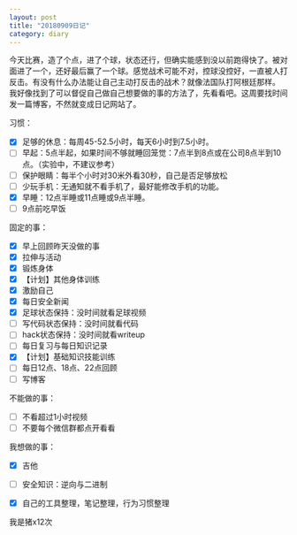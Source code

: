 ```yaml
---
layout: post
title: "20180909日记"
category: diary
---
```


今天比赛，造了个点，进了个球，状态还行，但确实能感到没以前跑得快了。被对面进了一个，还好最后赢了一个球。感觉战术可能不对，控球没控好，一直被人打反击。有没有什么办法能让自己主动打反击的战术？就像法国队打阿根廷那样。
我好像找到了可以督促自己做自己想要做的事的方法了，先看看吧。这周要找时间发一篇博客，不然就变成日记网站了。

习惯：

- [x] 足够的休息：每周45-52.5小时，每天6小时到7.5小时。
- [ ] 早起：5点半起，如果时间不够就睡回笼觉：7点半到8点或在公司8点半到10点。（实验中，不建议参考）
- [ ] 保护眼睛：每半个小时对30米外看30秒，自己是否足够放松
- [ ] 少玩手机：无通知就不看手机了，最好能修改手机的功能。
- [x] 早睡：12点半睡或11点睡或9点半睡。
- [ ] 9点前吃早饭

固定的事：
- [x] 早上回顾昨天没做的事
- [x] 拉伸与活动
- [x] 锻炼身体
- [x] 【计划】其他身体训练
- [x] 激励自己
- [x] 每日安全新闻
- [x] 足球状态保持：没时间就看足球视频
- [ ] 写代码状态保持：没时间就看代码
- [ ] hack状态保持：没时间就看writeup
- [ ] 每日复习与每日知识记录
- [x] 【计划】基础知识技能训练
- [ ] 每日12点、18点、22点回顾
- [ ] 写博客

不能做的事：
- [ ] 不看超过1小时视频
- [ ] 不要每个微信群都点开看看

我想做的事：
- [x] 吉他
- [ ] 安全知识：逆向与二进制
- [x] 自己的工具整理，笔记整理，行为习惯整理


我是猪x12次